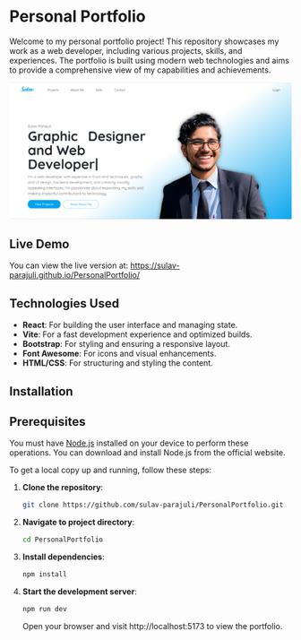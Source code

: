 # Personal Portfolio

Welcome to my personal portfolio project! This repository showcases my work as a web developer, including various projects, skills, and experiences. The portfolio is built using modern web technologies and aims to provide a comprehensive view of my capabilities and achievements.

![Personal Portfolio](./src/assets/images/project/PersonalPortfolio.png)

## Live Demo

You can view the live version at: https://sulav-parajuli.github.io/PersonalPortfolio/

## Technologies Used

- **React**: For building the user interface and managing state.
- **Vite**: For a fast development experience and optimized builds.
- **Bootstrap**: For styling and ensuring a responsive layout.
- **Font Awesome**: For icons and visual enhancements.
- **HTML/CSS**: For structuring and styling the content.

## Installation

## Prerequisites

You must have [Node.js](https://nodejs.org/) installed on your device to perform these operations. You can download and install Node.js from the official website.

To get a local copy up and running, follow these steps:

1. **Clone the repository**:

   ```bash
   git clone https://github.com/sulav-parajuli/PersonalPortfolio.git
   ```

2. **Navigate to project directory**:

   ```bash
   cd PersonalPortfolio
   ```

3. **Install dependencies**:

   ```bash
   npm install
   ```

4. **Start the development server**:
   ```bash
   npm run dev
   ```
   Open your browser and visit http://localhost:5173 to view the portfolio.
